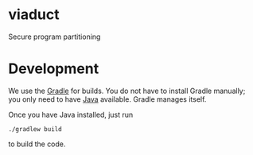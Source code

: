 # viaduct
Secure program partitioning

# Development

We use the [Gradle](https://gradle.org/) for builds. You do not have to install Gradle manually; you only need to have [Java](https://www.oracle.com/technetwork/java/javase/downloads/index.html) available. Gradle manages itself.

Once you have Java installed, just run

```
./gradlew build
```

to build the code.